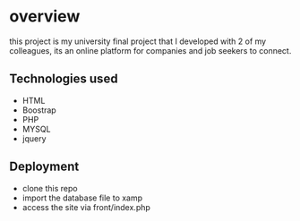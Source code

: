 # overview
this project is my university final project that I developed with 2 of my colleagues, its an online platform for companies and job seekers to connect. 
## Technologies used
- HTML
- Boostrap
- PHP
- MYSQL
- jquery
## Deployment
- clone this repo
- import the database file to xamp 
- access the site via front/index.php 
